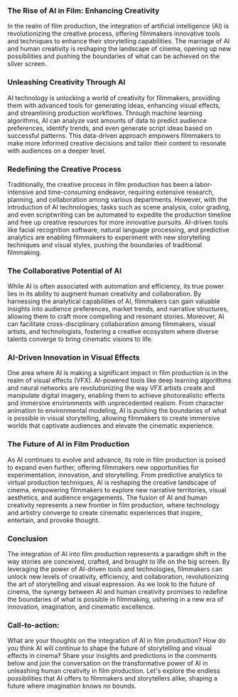 ### **The Rise of AI in Film: Enhancing Creativity**

In the realm of film production, the integration of artificial intelligence (AI) is revolutionizing the creative process, offering filmmakers innovative tools and techniques to enhance their storytelling capabilities. The marriage of AI and human creativity is reshaping the landscape of cinema, opening up new possibilities and pushing the boundaries of what can be achieved on the silver screen.

### Unleashing Creativity Through AI

AI technology is unlocking a world of creativity for filmmakers, providing them with advanced tools for generating ideas, enhancing visual effects, and streamlining production workflows. Through machine learning algorithms, AI can analyze vast amounts of data to predict audience preferences, identify trends, and even generate script ideas based on successful patterns. This data-driven approach empowers filmmakers to make more informed creative decisions and tailor their content to resonate with audiences on a deeper level.

### Redefining the Creative Process

Traditionally, the creative process in film production has been a labor-intensive and time-consuming endeavor, requiring extensive research, planning, and collaboration among various departments. However, with the introduction of AI technologies, tasks such as scene analysis, color grading, and even scriptwriting can be automated to expedite the production timeline and free up creative resources for more innovative pursuits. AI-driven tools like facial recognition software, natural language processing, and predictive analytics are enabling filmmakers to experiment with new storytelling techniques and visual styles, pushing the boundaries of traditional filmmaking.

### The Collaborative Potential of AI

While AI is often associated with automation and efficiency, its true power lies in its ability to augment human creativity and collaboration. By harnessing the analytical capabilities of AI, filmmakers can gain valuable insights into audience preferences, market trends, and narrative structures, allowing them to craft more compelling and resonant stories. Moreover, AI can facilitate cross-disciplinary collaboration among filmmakers, visual artists, and technologists, fostering a creative ecosystem where diverse talents converge to bring cinematic visions to life.

### AI-Driven Innovation in Visual Effects

One area where AI is making a significant impact in film production is in the realm of visual effects (VFX). AI-powered tools like deep learning algorithms and neural networks are revolutionizing the way VFX artists create and manipulate digital imagery, enabling them to achieve photorealistic effects and immersive environments with unprecedented realism. From character animation to environmental modeling, AI is pushing the boundaries of what is possible in visual storytelling, allowing filmmakers to create immersive worlds that captivate audiences and elevate the cinematic experience.

### The Future of AI in Film Production

As AI continues to evolve and advance, its role in film production is poised to expand even further, offering filmmakers new opportunities for experimentation, innovation, and storytelling. From predictive analytics to virtual production techniques, AI is reshaping the creative landscape of cinema, empowering filmmakers to explore new narrative territories, visual aesthetics, and audience engagements. The fusion of AI and human creativity represents a new frontier in film production, where technology and artistry converge to create cinematic experiences that inspire, entertain, and provoke thought.

### **Conclusion**

The integration of AI into film production represents a paradigm shift in the way stories are conceived, crafted, and brought to life on the big screen. By leveraging the power of AI-driven tools and technologies, filmmakers can unlock new levels of creativity, efficiency, and collaboration, revolutionizing the art of storytelling and visual expression. As we look to the future of cinema, the synergy between AI and human creativity promises to redefine the boundaries of what is possible in filmmaking, ushering in a new era of innovation, imagination, and cinematic excellence.

### **Call-to-action**:

What are your thoughts on the integration of AI in film production? How do you think AI will continue to shape the future of storytelling and visual effects in cinema? Share your insights and predictions in the comments below and join the conversation on the transformative power of AI in unleashing human creativity in film production. Let's explore the endless possibilities that AI offers to filmmakers and storytellers alike, shaping a future where imagination knows no bounds.